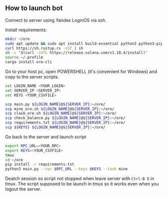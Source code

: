 ## How to launch bot

Connect to server using Yandex LoginOS via ssh.

Install requirements:

``` bash
mkdir ~/ore
sudo apt update && sudo apt install build-essential python3 python3-pip -y
curl https://sh.rustup.rs -sSf | sh
sh -c "$(curl -sSfL https://release.solana.com/v1.18.4/install)"
source ~/.profile
cargo install ore-cli
```

Go to your host pc, open POWERSHELL (it's convenient for Windows) and copy to the server scripts.

```bash
set LOGIN_NAME <YOUR_LOGIN>
set SERVER_IP <SERVER_IP>
set KEYS <YOUR_CSVFILE>
```
```bash
scp main.py ${LOGIN_NAME}@${SERVER_IP}:~/ore/
scp mine_ore.sh ${LOGIN_NAME}@${SERVER_IP}:~/ore/
scp claim_ore.sh ${LOGIN_NAME}@${SERVER_IP}:~/ore/
scp check_balance.py ${LOGIN_NAME}@${SERVER_IP}:~/ore/
scp requirements.txt ${LOGIN_NAME}@${SERVER_IP}:~/ore/
scp ${KEYS} ${LOGIN_NAME}@${SERVER_IP}:~/ore/
```

Go back to the server and launch script
```bash
export RPC_URL=<YOUR_RPC>
export KEYS=<YOUR_CSVFILE>
tmux
cd ~/ore
pip install -r requirements.txt
python3 main.py --rpc $RPC_URL --keys $KEYS --task mine
```
Deatch session so script not stopped when leave server with `Ctrl-B D` in tmux.
The script supposed to be launch in tmux so it works even when you logout the server.
